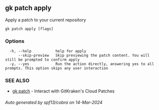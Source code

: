 ## gk patch apply

Apply a patch to your current repository

```
gk patch apply [flags]
```

### Options

```
  -h, --help           help for apply
      --skip-preview   Skip previewing the patch content. You will still be prompted to confirm apply
  -y, --yes            Run the action directly, answering yes to all prompts. This option skips any user interaction
```

### SEE ALSO

* [gk patch](gk_patch.md)	 - Interact with GitKraken's Cloud Patches

###### Auto generated by spf13/cobra on 14-Mar-2024
